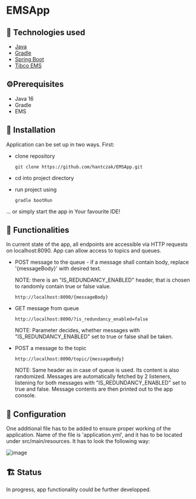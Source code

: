 # EMSApp


<!-- TECHNOLOGIES USED -->
## 🔨  Technologies used 
* [Java](https://www.java.com/)
* [Gradle](https://gradle.org/)
* [Spring Boot](https://spring.io/projects/spring-boot)
* [Tibco EMS](https://www.tibco.com/products/tibco-enterprise-message-service)

<!-- PREREQUISITES -->
## ⚙️Prerequisites
* Java 16
* Gradle
* EMS

<!-- INSTALLATION AND USAGE -->
## 🧭 Installation 
Application can be set up in two ways. First:

* clone repository

  `git clone https://github.com/hantczak/EMSApp.git`

* cd into project directory

* run project using 
  
  `gradle bootRun` 

 ... or simply start the app in Your favourite IDE!

<!-- INSTALLATION AND USAGE -->
## 🎯 Functionalities 
In current state of the app, all endpoints are accessible via HTTP requests on localhost:8090. App can allow access to topics and queues.
* POST message to the queue - if a message shall contain body, replace '{messageBody}' with desired text.

   NOTE: there is an "IS_REDUNDANCY_ENABLED" header, that is chosen to randomly contain true or false value.

  `http://localhost:8090/{messageBody}`

* GET message from queue

  `http://localhost:8090/?is_redundancy_enabled=false`
  
  NOTE: Parameter decides, whether messages with "IS_REDUNDANCY_ENABLED" set to true or false shall be taken.

* POST a message to the topic

  `http://localhost:8090/topic/{messageBody}`
  
  NOTE: Same header as in case of queue is used. Its content is also randomized. Messages are automatically fetched by 2 listeners, listening for both messages with "IS_REDUNDANCY_ENABLED" set to true and false. Message contents are then printed out to the app console.
  
  <!-- CONFIGURATION -->
## 🔧 Configuration
One additional file has to be added to ensure proper working of the application. Name of the file is 'application.yml', and it has to be located under src/main/resources.
It has to look the following way:

![image](https://user-images.githubusercontent.com/74920949/131670428-bf89de38-4c60-49df-a4f4-1cf88b2fe1ef.png)

<!-- STATUS -->
## 🏗️ Status
In progress, app functionality could be further developped.


